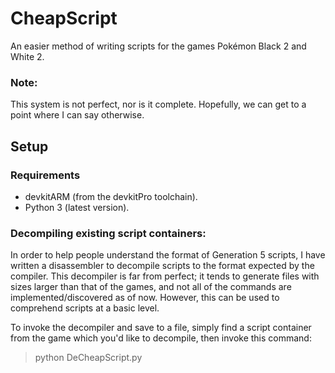 # CheapScript
An easier method of writing scripts for the games Pokémon Black 2 and White 2.

### Note:
This system is not perfect, nor is it complete. Hopefully, we can get to a point where I can say otherwise.

## Setup
### Requirements
* devkitARM (from the devkitPro toolchain).
* Python 3 (latest version).

### Decompiling existing script containers:
In order to help people understand the format of Generation 5 scripts, I have written a disassembler to decompile scripts to the format expected by the compiler. This decompiler is far from perfect; it tends to generate files with sizes larger than that of the games, and not all of the commands are implemented/discovered as of now. However, this can be used to comprehend scripts at a basic level.

To invoke the decompiler and save to a file, simply find a script container from the game which you'd like to decompile, then invoke this command:
> python DeCheapScript.py <script container name> > <output destination>.s

If you just want to see the script printed to the console (not necessarily recommended...), omit the `>` operator:
> python DeCheapScript.py <script container name>

### Writing a custom script container:
If editing an existing container isn't your goal, or you just want to start anew, that is indeed possible.
* Create a blank text file in something such as Notepad or Notepad++. Change the extension to `.s`.
* Ensure the following lines are at the top:

```R
.include "commands.s"
.include "movements.s"
```

* Now, due to the way the DS generation scripts work, you now have to create the header section (which points to the starts of the scripts).

* Make a label for each of the scripts you are writing (the first part which will be executed when the script is called) under the header:
```R
ExampleScript:
  End
ExampleScript2:
  End
...
```

* For each script (again, the part which is executed when you first call the script), you must add a corresponding entry in the header section. Before the declaration of any labels (i.e ExampleScript in my example), you must write these entries, and then end the header section with EndHeader. Like this:
```R
...
Header:
  script ExampleScript
  script ExampleScript2
EndHeader

ExampleScript:
  End
ExampleScript2:
  End
...  
```

* You should have something akin to this (but, with the commands you want to be executed):

```R
.include "commands.s"
.include "movements.s"

Header:
  script ExampleScript
  script ExampleScript2
EndHeader

ExampleScript:
  End
ExampleScript2:
  End
```

## Building
To compile a single script container, run the following command in a console:
> python CheapScript.py <script container> <destination>

## Commands
For a list of implemented commands, click the "Wiki" tab. Otherwise, see [this]('https://raw.githubusercontent.com/PlatinumLucario/nintendo-pokemon-rom-editor/master/Pokémon DS Map Viewer/NPRE/Formats/Specific/Pokémon/Scripts/BW2CommandHandler.cs') reference for commands which may not be implemented as of yet.

## Contributors
Want to contribute? That is completely fine by me. All you have to do is submit a pull request.

## Credits:
• [Kaphotics](http://github.com/kwsch) and [pichu2001](https://projectpokemon.org/home/profile/222-pichu2001/) for documentation on scripting commands.

• [recordreader]('https://www.youtube.com/channel/UCDwiNjAJ-dlllv9LuUxiS_A') for being a beta tester.
